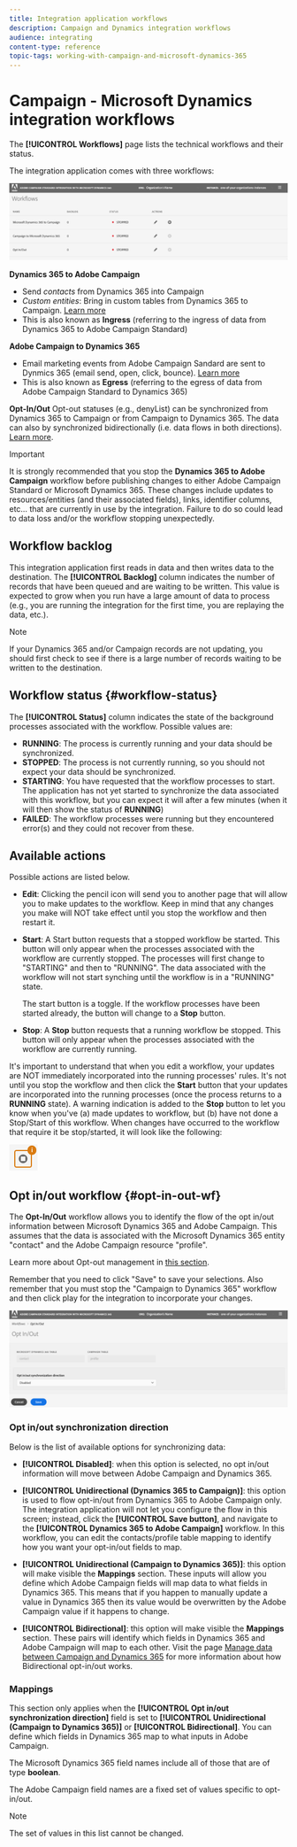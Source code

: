 ```yaml
---
title: Integration application workflows
description: Campaign and Dynamics integration workflows
audience: integrating
content-type: reference
topic-tags: working-with-campaign-and-microsoft-dynamics-365
---
```


# Campaign - Microsoft Dynamics integration workflows

The **[!UICONTROL Workflows]** page lists the technical workflows and their status. 

The integration application comes with three workflows:

![](assets/d365-to-acs-ui-page-workflows.png)

**Dynamics 365 to Adobe Campaign**
* Send *contacts* from Dynamics 365 into Campaign
* *Custom entities*: Bring in custom tables from Dynamics 365 to Campaign. [Learn more](../../integrating/using/d365-acs-using-the-integration.md#data-flows)
* This is also known as **Ingress** (referring to the ingress of data from Dynamics 365 to Adobe Campaign Standard)

**Adobe Campaign to Dynamics 365**
* Email marketing events from Adobe Campaign Sandard are sent to Dynmics 365 (email send, open, click, bounce). [Learn more](../../integrating/using/d365-acs-using-the-integration.md#email-marketing-event-flow)
* This is also known as **Egress** (referring to the egress of data from Adobe Campaign Standard to Dynamics 365)

**Opt-In/Out**
Opt-out statuses (e.g., denyList) can be synchronized from Dynamics 365 to Campaign or from Campaign to Dynamics 365. The data can also by synchronized bidirectionally (i.e. data flows in both directions). [Learn more](#opt-in-out-wf).

>[!IMPORTANT]
>
> It is strongly recommended that you stop the **Dynamics 365 to Adobe Campaign** workflow before publishing changes to either Adobe Campaign Standard or Microsoft Dynamics 365. These changes include updates to resources/entities (and their associated fields), links, identifier columns, etc… that are currently in use by the integration. Failure to do so could lead to data loss and/or the workflow stopping unexpectedly.

## Workflow backlog

This integration application first reads in data and then writes data to the destination. The **[!UICONTROL Backlog]** column indicates the number of records that have been queued and are waiting to be written. This value is expected to grow when you run have a large amount of data to process (e.g., you are running the integration for the first time, you are replaying the data, etc.). 

>[!NOTE]
>If your Dynamics 365 and/or Campaign records are not updating, you should first check to see if there is a large number of records waiting to be written to the destination.

## Workflow status {#workflow-status}

The **[!UICONTROL Status]** column indicates the state of the background processes associated with the workflow. Possible values are:

* **RUNNING**: The process is currently running and your data should be synchronized.
* **STOPPED**: The process is not currently running, so you should not expect your data should be synchronized.
* **STARTING**: You have requested that the workflow processes to start. The application has not yet started to synchronize the data associated with this workflow, but you can expect it will after a few minutes (when it will then show the status of **RUNNING**) 
* **FAILED**: The workflow processes were running but they encountered error(s) and they could not recover from these. 

## Available actions

Possible actions are listed below.

* **Edit**: Clicking the pencil icon will send you to another page that will allow you to make updates to the workflow. Keep in mind that any changes you make will NOT take effect until you stop the workflow and then restart it.
  
* **Start**: A Start button requests that a stopped workflow be started. This button will only appear when the processes associated with the workflow are currently stopped. The processes will first change to "STARTING" and then to "RUNNING". The data associated with the workflow will not start synching until the workflow is in a "RUNNING" state.

  The start button is a toggle. If the workflow processes have been started already, the button will change to a **Stop** button. 

* **Stop**: A **Stop** button requests that a running workflow be stopped. This button will only appear when the processes associated with the workflow are currently running.
    
It's important to understand that when you edit a workflow, your updates are NOT immediately incorporated into the running processes' rules. It's not until you stop the workflow and then click the **Start** button that your updates are incorporated into the running processes (once the process returns to a **RUNNING** state). A warning indication is added to the **Stop** button to let you know when you've (a) made updates to workflow, but (b) have not done a Stop/Start of this workflow. When changes have occurred to the workflow that require it be stop/started, it will look like the following:

  ![](assets/d365-to-acs-icon-stop-with-changes.png)

## Opt in/out workflow {#opt-in-out-wf}

The **Opt-In/Out** workflow allows you to identify the flow of the opt in/out information between Microsoft Dynamics 365 and Adobe Campaign. This assumes that the data is associated with the Microsoft Dynamics 365 entity "contact" and the Adobe Campaign resource "profile". 

Learn more about Opt-out management in [this section](../../integrating/using/d365-acs-notices-and-recommendations.md#opt-out).

Remember that you need to click "Save" to save your selections. Also remember that you must stop the "Campaign to Dynamics 365" workflow and then click play for the integration to incorporate your changes.

![](assets/d365-to-acs-ui-page-workflows-optinout-disabled.png)

### Opt in/out synchronization direction

Below is the list of available options for synchronizing data:

* **[!UICONTROL Disabled]**: when this option is selected, no opt in/out information will move between Adobe Campaign and Dynamics 365.

* **[!UICONTROL Unidirectional (Dynamics 365 to Campaign)]**: this option is used to flow opt-in/out from Dynamics 365 to Adobe Campaign only. The integration application will not let you configure the flow in this screen; instead, click the **[!UICONTROL Save button]**, and navigate to the **[!UICONTROL Dynamics 365 to Adobe Campaign]** workflow. In this workflow, you can edit the contacts/profile table mapping to identify how you want your opt-in/out fields to map.

* **[!UICONTROL Unidirectional (Campaign to Dynamics 365)]**: this option will make visible the **Mappings** section. These inputs will allow you define which Adobe Campaign fields will map data to what fields in Dynamics 365. This means that if you happen to manually update a value in Dynamics 365 then its value would be overwritten by the Adobe Campaign value if it happens to change.

* **[!UICONTROL Bidirectional]**: this option will make visible the **Mappings** section. These pairs will identify which fields in Dynamics 365 and Adobe Campaign will map to each other. Visit the page  [Manage data between Campaign and Dynamics 365](../../integrating/using/d365-acs-notices-and-recommendations.md) for more information about how Bidirectional opt-in/out works.

### Mappings

This section only applies when the **[!UICONTROL Opt in/out synchronization direction]** field is set to **[!UICONTROL Unidirectional (Campaign to Dynamics 365)]** or **[!UICONTROL Bidirectional]**. You can define which fields in Dynamics 365 map to what inputs in Adobe Campaign.

The Microsoft Dynamics 365 field names include all of those that are of type **boolean**.

The Adobe Campaign field names are a fixed set of values specific to opt-in/out. 

>[!NOTE]
>
> The set of values in this list cannot be changed.
